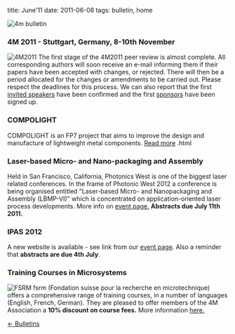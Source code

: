 title: June'11
date: 2011-06-08 
tags: bulletin, home


![4m bulletin](/images/4mbulletin168.png)

<!--break-->
###  4M 2011 - Stuttgart, Germany, 8-10th November


![4M2011](/images/4m-2011_web1.jpg)
The first stage of the 4M2011 peer review is almost complete. All corresponding authors will soon receive an e-mail informing them if their papers have been accepted with changes, or rejected. There will then be a period allocated for the changes or amendments to be carried out.  Please respect the deadlines for this process. We can also report that the first [invited speakers](/conference/2011/Invited-Speakers-0) have been confirmed and the first [sponsors](/conference/2011/Our-Sponsors) have been signed up.   
    
###  COMPOLIGHT

COMPOLIGHT is an FP7 project that aims to improve the design and manufacture of lightweight metal components. [Read more](/content/FP7-Project-COMPOLIGHT/FP7-Project-COMPOLIGHT.html)   .html
   
###  Laser-based Micro- and Nano-packaging and Assembly

Held in San Francisco, California, Photonics West is one of the biggest laser related conferences. In the frame of Photonic West 2012 a conference is being organised  entitled "Laser-based Micro- and Nanopackaging and Assembly (LBMP-VI)" which is concentrated on application-oriented laser process developments. More info on [event page.](/event/LBMP-VI) **Abstracts due July 11th 2011.**  
 
###  IPAS 2012

A new website is available - see link from our [event page](/event/IPAS2012). Also a reminder that **abstracts are due 4th July**.   
    
###  Training Courses in Microsystems

![FSRM](/images/fsrm_logo_web.gif)
fsrm (Fondation suisse pour la recherche en microtechnique) offers a comprehensive range of training courses, in a number of languages (English, French, German). They are pleased to offer members of the 4M Association a <b>10% discount on course fees.</b> More information [here.](/contents/fsrm-training-courses/fsrm-training-courses.html)

[&larr; Bulletins](/bulletin/index.html)
